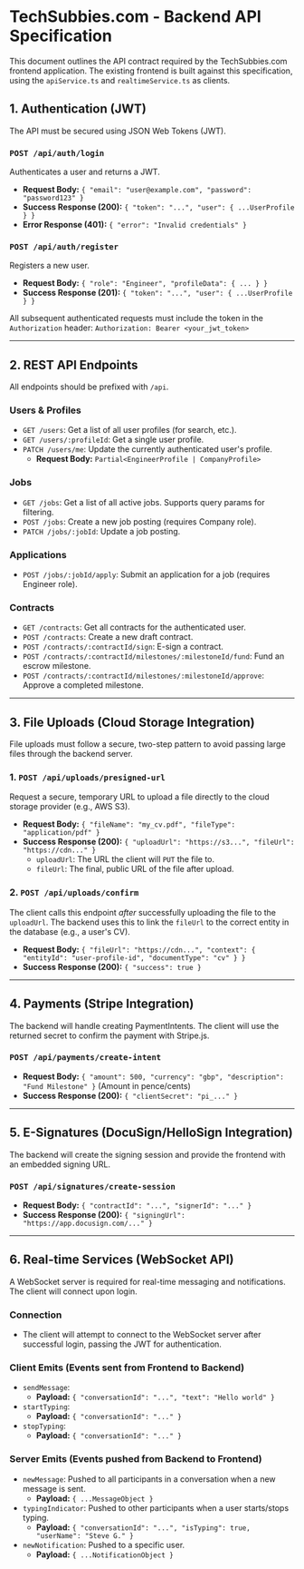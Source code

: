 # TechSubbies.com - Backend API Specification

This document outlines the API contract required by the TechSubbies.com frontend application. The existing frontend is built against this specification, using the `apiService.ts` and `realtimeService.ts` as clients.

## 1. Authentication (JWT)

The API must be secured using JSON Web Tokens (JWT).

### `POST /api/auth/login`
Authenticates a user and returns a JWT.
- **Request Body:** `{ "email": "user@example.com", "password": "password123" }`
- **Success Response (200):** `{ "token": "...", "user": { ...UserProfile } }`
- **Error Response (401):** `{ "error": "Invalid credentials" }`

### `POST /api/auth/register`
Registers a new user.
- **Request Body:** `{ "role": "Engineer", "profileData": { ... } }`
- **Success Response (201):** `{ "token": "...", "user": { ...UserProfile } }`

All subsequent authenticated requests must include the token in the `Authorization` header:
`Authorization: Bearer <your_jwt_token>`

---

## 2. REST API Endpoints

All endpoints should be prefixed with `/api`.

### Users & Profiles
- `GET /users`: Get a list of all user profiles (for search, etc.).
- `GET /users/:profileId`: Get a single user profile.
- `PATCH /users/me`: Update the currently authenticated user's profile.
  - **Request Body:** `Partial<EngineerProfile | CompanyProfile>`

### Jobs
- `GET /jobs`: Get a list of all active jobs. Supports query params for filtering.
- `POST /jobs`: Create a new job posting (requires Company role).
- `PATCH /jobs/:jobId`: Update a job posting.

### Applications
- `POST /jobs/:jobId/apply`: Submit an application for a job (requires Engineer role).

### Contracts
- `GET /contracts`: Get all contracts for the authenticated user.
- `POST /contracts`: Create a new draft contract.
- `POST /contracts/:contractId/sign`: E-sign a contract.
- `POST /contracts/:contractId/milestones/:milestoneId/fund`: Fund an escrow milestone.
- `POST /contracts/:contractId/milestones/:milestoneId/approve`: Approve a completed milestone.

---

## 3. File Uploads (Cloud Storage Integration)

File uploads must follow a secure, two-step pattern to avoid passing large files through the backend server.

### 1. `POST /api/uploads/presigned-url`
Request a secure, temporary URL to upload a file directly to the cloud storage provider (e.g., AWS S3).
- **Request Body:** `{ "fileName": "my_cv.pdf", "fileType": "application/pdf" }`
- **Success Response (200):** `{ "uploadUrl": "https://s3...", "fileUrl": "https://cdn..." }`
  - `uploadUrl`: The URL the client will `PUT` the file to.
  - `fileUrl`: The final, public URL of the file after upload.

### 2. `POST /api/uploads/confirm`
The client calls this endpoint *after* successfully uploading the file to the `uploadUrl`. The backend uses this to link the `fileUrl` to the correct entity in the database (e.g., a user's CV).
- **Request Body:** `{ "fileUrl": "https://cdn...", "context": { "entityId": "user-profile-id", "documentType": "cv" } }`
- **Success Response (200):** `{ "success": true }`

---

## 4. Payments (Stripe Integration)

The backend will handle creating PaymentIntents. The client will use the returned secret to confirm the payment with Stripe.js.

### `POST /api/payments/create-intent`
- **Request Body:** `{ "amount": 500, "currency": "gbp", "description": "Fund Milestone" }` (Amount in pence/cents)
- **Success Response (200):** `{ "clientSecret": "pi_..." }`

---

## 5. E-Signatures (DocuSign/HelloSign Integration)

The backend will create the signing session and provide the frontend with an embedded signing URL.

### `POST /api/signatures/create-session`
- **Request Body:** `{ "contractId": "...", "signerId": "..." }`
- **Success Response (200):** `{ "signingUrl": "https://app.docusign.com/..." }`

---

## 6. Real-time Services (WebSocket API)

A WebSocket server is required for real-time messaging and notifications. The client will connect upon login.

### Connection
- The client will attempt to connect to the WebSocket server after successful login, passing the JWT for authentication.

### Client Emits (Events sent from Frontend to Backend)
- `sendMessage`:
  - **Payload:** `{ "conversationId": "...", "text": "Hello world" }`
- `startTyping`:
  - **Payload:** `{ "conversationId": "..." }`
- `stopTyping`:
  - **Payload:** `{ "conversationId": "..." }`

### Server Emits (Events pushed from Backend to Frontend)
- `newMessage`: Pushed to all participants in a conversation when a new message is sent.
  - **Payload:** `{ ...MessageObject }`
- `typingIndicator`: Pushed to other participants when a user starts/stops typing.
  - **Payload:** `{ "conversationId": "...", "isTyping": true, "userName": "Steve G." }`
- `newNotification`: Pushed to a specific user.
  - **Payload:** `{ ...NotificationObject }`
